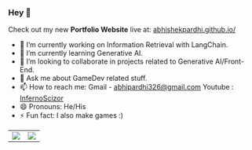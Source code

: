 ### Hey 👋
Check out my new <strong>Portfolio Website</strong> live at: [abhishekpardhi.github.io/](abhishekpardhi.github.io/)
- 🔭 I’m currently working on Information Retrieval with LangChain.
- 🌱 I’m currently learning Generative AI.
- 👯 I’m looking to collaborate in projects related to Generative AI/Front-End.
- 💬 Ask me about GameDev related stuff.
- 📫 How to reach me: Gmail - abhipardhi326@gmail.com Youtube : [InfernoScizor](https://www.youtube.com/channel/UC6brFApRN51tU6x4LHakCOA/featured)
- 😄 Pronouns: He/His
- ⚡ Fun fact: I also make games :)

<table style="width:100%">
  <tr>
    <td><img align="center" src="https://github-readme-stats.vercel.app/api?username=AbhishekPardhi&show_icons=true&theme=radical"></td>
    <td><img align="center" src="https://github-readme-stats.vercel.app/api/top-langs/?username=AbhishekPardhi&layout=compact&langs_count=8&theme=radical"></td>
  </tr>
</table>

<!-- <img src="https://github-readme-stats.vercel.app/api?username=AbhishekPardhi&&show_icons=true&title_color=ffffff&icon_color=bb2acf&text_color=daf7dc&bg_color=151515"> -->
<!-- [![Readme Card](https://github-readme-stats.vercel.app/api/pin/?username=anuraghazra&repo=github-readme-stats)](https://github.com/anuraghazra/github-readme-stats) -->
